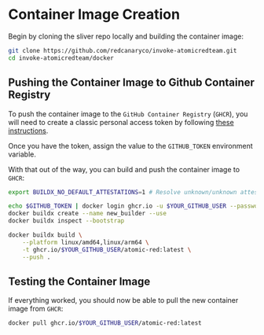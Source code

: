 # Container Image Creation

Begin by cloning the sliver repo locally and building the container image:

```bash
git clone https://github.com/redcanaryco/invoke-atomicredteam.git
cd invoke-atomicredteam/docker
```

## Pushing the Container Image to Github Container Registry

To push the container image to the `GitHub Container Registry` (`GHCR`), you
will need to create a classic personal access token by following
[these instructions](https://docs.github.com/en/packages/working-with-a-github-packages-registry/working-with-the-container-registry).

Once you have the token, assign the value to the `GITHUB_TOKEN` environment variable.

With that out of the way, you can build and push the container image to `GHCR`:

```bash
export BUILDX_NO_DEFAULT_ATTESTATIONS=1 # Resolve unknown/unknown attestation image

echo $GITHUB_TOKEN | docker login ghcr.io -u $YOUR_GITHUB_USER --password-stdin
docker buildx create --name new_builder --use
docker buildx inspect --bootstrap

docker buildx build \
    --platform linux/amd64,linux/arm64 \
    -t ghcr.io/$YOUR_GITHUB_USER/atomic-red:latest \
    --push .
```

## Testing the Container Image

If everything worked, you should now be able to pull the new container image
from `GHCR`:

```bash
docker pull ghcr.io/$YOUR_GITHUB_USER/atomic-red:latest
```
